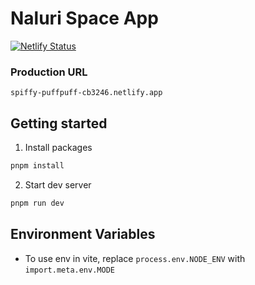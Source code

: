 # Naluri Space App

[![Netlify Status](https://api.netlify.com/api/v1/badges/eb37a4b8-7029-41a7-bf5b-72031303942e/deploy-status)](https://app.netlify.com/sites/spiffy-puffpuff-cb3246/deploys)

### Production URL
`spiffy-puffpuff-cb3246.netlify.app`

## Getting started
1. Install packages
```bash
pnpm install
```

2. Start dev server
```bash
pnpm run dev
```

## Environment Variables
- To use env in vite, replace `process.env.NODE_ENV` with `import.meta.env.MODE`